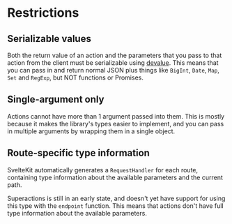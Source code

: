 # Restrictions

## Serializable values

Both the return value of an action and the parameters that you pass to that action from the client must be serializable using [devalue](https://github.com/rich-harris/devalue). This means that you can pass in and return normal JSON plus things like `BigInt`, `Date`, `Map`, `Set` and `RegExp`, but NOT functions or Promises.

## Single-argument only

Actions cannot have more than 1 argument passed into them. This is mostly because it makes the library's types easier to implement, and you can pass in multiple arguments by wrapping them in a single object.

## Route-specific type information

SvelteKit automatically generates a `RequestHandler` for each route, containing type information about the available parameters and the current path.

Superactions is still in an early state, and doesn't yet have support for using this type with the `endpoint` function. This means that actions don't have full type information about the available parameters.
